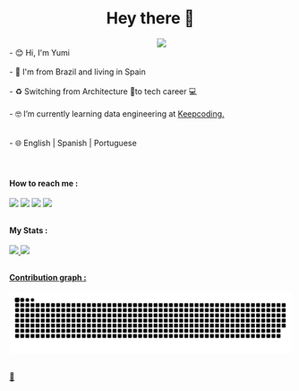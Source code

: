 <h1 align="center">
Hey there 👋
</h1>

<p>
<img src="https://media.giphy.com/media/rqd9R3yaDy16a8kDC1/giphy.gif" width="240" align='right'/>

<br> - 😊 Hi, I'm Yumi</br> 
<br> - 📍  I'm from Brazil and living in Spain</br> 
<br> - ♻️ Switching from Architecture 📐to tech career 💻</br> 
<br> - 🤓 I’m currently learning data engineering at <a href="https://keepcoding.io/">Keepcoding. </a> <br />  
<br> - 🌐 English | Spanish | Portuguese 
</p>


<div>
  <h4>
    <br></br>How to reach me :
  </h4>
  <a href="mailto:rn.yumi@gmail.com"><img src="https://img.shields.io/badge/Gmail-D14836?style=for-the-badge&logo=gmail&logoColor=white" target="_blank"></a>
  <a href="https://www.linkedin.com/in/yumi-namie" target="_blank"><img src="https://img.shields.io/badge/LinkedIn-0077B5?style=for-the-badge&logo=linkedin&logoColor=white"></a>
  <a href="https://www.instagram.com/renata.yumi/" target="_blank"><img src="https://img.shields.io/badge/Instagram-E4405F?style=for-the-badge&logo=instagram&logoColor=white"></a>
  <a href="https://scratch.mit.edu/users/Yumi_Namie/" target="_blank"><img width="83px" src="https://mpng.subpng.com/20180420/jrq/kisspng-scratch-computer-science-logo-computer-programming-5ada13885f58b7.2044957615242412883906.jpg"></a>
</div>


##

<div>
  <h4>My Stats :</h4>
  <a href="https://github.com/Yumi-Namie">
  <img height="180em" src="https://readme-stats.clckblog.space/api?username=Yumi-Namie&show_icons=true&theme=dracula&incluede_all_commits=true&count_private=true"/>
  <img height="180em"  src="https://readme-stats.clckblog.space/api/top-langs/?username=Yumi-Namie&layout=compact&langs_count=16&theme=dracula"/>
</div>
  
##
  
<h4>Contribution graph :</h4>

![Snake animation](https://github.com/Yumi-Namie/Yumi-Namie/blob/output/github-contribution-grid-snake.svg)
  
##

 👀 
<br></br> 
<img src="https://komarev.com/ghpvc/?username=Yumi-Namie&style=flat-square&color=yellow" alt=""/>
